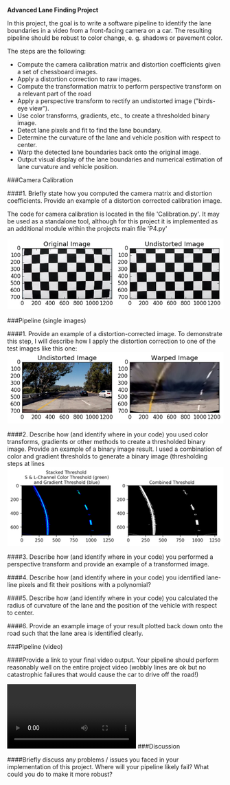 **Advanced Lane Finding Project**


In this project, the goal is to write a software pipeline to identify the lane boundaries in a video from a front-facing 
camera on a car. The resulting pipeline should be robust to color change, e. g. shadows or pavement color.
 
The steps are the following:

* Compute the camera calibration matrix and distortion coefficients given a set of chessboard images.
* Apply a distortion correction to raw images.
* Compute the transformation matrix to perform perspective transform on a relevant part of the road  
* Apply a perspective transform to rectify an undistorted image ("birds-eye view").
* Use color transforms, gradients, etc., to create a thresholded binary image.
* Detect lane pixels and fit to find the lane boundary.
* Determine the curvature of the lane and vehicle position with respect to center.
* Warp the detected lane boundaries back onto the original image.
* Output visual display of the lane boundaries and numerical estimation of lane curvature and vehicle position.

[//]: # (Image References)

[image1]: ./output_images/test_undistortion.png "Undistorted"
[image2]: ./output_images/test_warped.png "Warped Image"
[image3]: ./output_images/test_threshold.png "Binary Image"
[image4]: ./output_images/test_lane_detection.png "Fitted Lane"
[image5]: ./output_images/result.png "Result Image"

[video1]: ./project_video_output.mp4 "Video"

###Camera Calibration

####1. Briefly state how you computed the camera matrix and distortion coefficients. Provide an example of a distortion corrected calibration image.

The code for camera calibration is located in the file 'Calibration.py'. It may be used as a standalone tool, although 
for this project it is implemented as an additional module within the projects main file 'P4.py'



![alt text][image1]

###Pipeline (single images)

####1. Provide an example of a distortion-corrected image.
To demonstrate this step, I will describe how I apply the distortion correction to one of the test images like this one:
![alt text][image2]

####2. Describe how (and identify where in your code) you used color transforms, gradients or other methods to create a thresholded binary image.  Provide an example of a binary image result.
I used a combination of color and gradient thresholds to generate a binary image (thresholding steps at lines 
![alt text][image3]

####3. Describe how (and identify where in your code) you performed a perspective transform and provide an example of a transformed image.


####4. Describe how (and identify where in your code) you identified lane-line pixels and fit their positions with a polynomial?

####5. Describe how (and identify where in your code) you calculated the radius of curvature of the lane and the position of the vehicle with respect to center.

####6. Provide an example image of your result plotted back down onto the road such that the lane area is identified clearly.

###Pipeline (video)

####Provide a link to your final video output. Your pipeline should perform reasonably well on the entire project video (wobbly lines are ok but no catastrophic failures that would cause the car to drive off the road!)

![alt text][video1]
###Discussion

####Briefly discuss any problems / issues you faced in your implementation of this project. Where will your pipeline likely fail? What could you do to make it more robust?